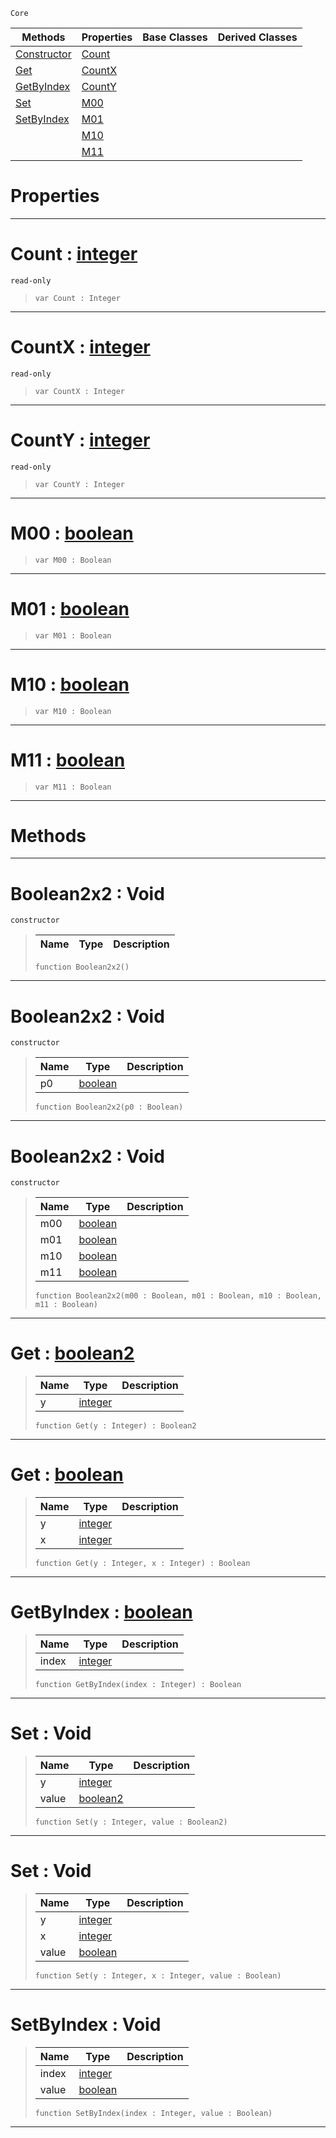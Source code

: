  `Core`

|Methods|Properties|Base Classes|Derived Classes|
|---|---|---|---|
|[ Constructor](boolean2x2.md#boolean2x2-void)|[ Count](boolean2x2.md#count-zilch-engine-docume)| | |
|[ Get](boolean2x2.md#get-zilch-engine-document)|[ CountX](boolean2x2.md#countx-zilch-engine-docum)| | |
|[ GetByIndex](boolean2x2.md#getbyindex-zilch-engine-d)|[ CountY](boolean2x2.md#county-zilch-engine-docum)| | |
|[ Set](boolean2x2.md#set-void)|[ M00](boolean2x2.md#m00-zilch-engine-document)| | |
|[ SetByIndex](boolean2x2.md#setbyindex-void)|[ M01](boolean2x2.md#m01-zilch-engine-document)| | |
| |[ M10](boolean2x2.md#m10-zilch-engine-document)| | |
| |[ M11](boolean2x2.md#m11-zilch-engine-document)| | |


 #  Properties


---  
 #  Count : [integer](integer.md)

 `read-only`

> 
> ``` lang=cpp, name=Nada
> var Count : Integer


---  
 #  CountX : [integer](integer.md)

 `read-only`

> 
> ``` lang=cpp, name=Nada
> var CountX : Integer


---  
 #  CountY : [integer](integer.md)

 `read-only`

> 
> ``` lang=cpp, name=Nada
> var CountY : Integer


---  
 #  M00 : [boolean](boolean.md)

> 
> ``` lang=cpp, name=Nada
> var M00 : Boolean


---  
 #  M01 : [boolean](boolean.md)

> 
> ``` lang=cpp, name=Nada
> var M01 : Boolean


---  
 #  M10 : [boolean](boolean.md)

> 
> ``` lang=cpp, name=Nada
> var M10 : Boolean


---  
 #  M11 : [boolean](boolean.md)

> 
> ``` lang=cpp, name=Nada
> var M11 : Boolean


---  
 #  Methods


---  
 #  Boolean2x2 : Void

 `constructor`

> 
> |Name|Type|Description|
> |---|---|---|
> ``` lang=cpp, name=Nada
> function Boolean2x2()
> ``` 


---  
 #  Boolean2x2 : Void

 `constructor`

> 
> |Name|Type|Description|
> |---|---|---|
> |p0|[boolean](boolean.md)| |
> ``` lang=cpp, name=Nada
> function Boolean2x2(p0 : Boolean)
> ``` 


---  
 #  Boolean2x2 : Void

 `constructor`

> 
> |Name|Type|Description|
> |---|---|---|
> |m00|[boolean](boolean.md)| |
> |m01|[boolean](boolean.md)| |
> |m10|[boolean](boolean.md)| |
> |m11|[boolean](boolean.md)| |
> ``` lang=cpp, name=Nada
> function Boolean2x2(m00 : Boolean, m01 : Boolean, m10 : Boolean, m11 : Boolean)
> ``` 


---  
 #  Get : [boolean2](boolean2.md)

> 
> |Name|Type|Description|
> |---|---|---|
> |y|[integer](integer.md)| |
> ``` lang=cpp, name=Nada
> function Get(y : Integer) : Boolean2
> ``` 


---  
 #  Get : [boolean](boolean.md)

> 
> |Name|Type|Description|
> |---|---|---|
> |y|[integer](integer.md)| |
> |x|[integer](integer.md)| |
> ``` lang=cpp, name=Nada
> function Get(y : Integer, x : Integer) : Boolean
> ``` 


---  
 #  GetByIndex : [boolean](boolean.md)

> 
> |Name|Type|Description|
> |---|---|---|
> |index|[integer](integer.md)| |
> ``` lang=cpp, name=Nada
> function GetByIndex(index : Integer) : Boolean
> ``` 


---  
 #  Set : Void

> 
> |Name|Type|Description|
> |---|---|---|
> |y|[integer](integer.md)| |
> |value|[boolean2](boolean2.md)| |
> ``` lang=cpp, name=Nada
> function Set(y : Integer, value : Boolean2)
> ``` 


---  
 #  Set : Void

> 
> |Name|Type|Description|
> |---|---|---|
> |y|[integer](integer.md)| |
> |x|[integer](integer.md)| |
> |value|[boolean](boolean.md)| |
> ``` lang=cpp, name=Nada
> function Set(y : Integer, x : Integer, value : Boolean)
> ``` 


---  
 #  SetByIndex : Void

> 
> |Name|Type|Description|
> |---|---|---|
> |index|[integer](integer.md)| |
> |value|[boolean](boolean.md)| |
> ``` lang=cpp, name=Nada
> function SetByIndex(index : Integer, value : Boolean)
> ``` 


---  
 

 